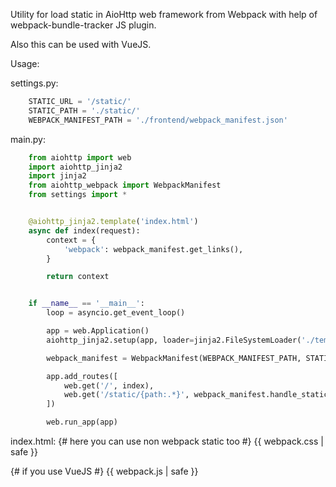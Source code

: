 Utility for load static in AioHttp web framework from Webpack with help of webpack-bundle-tracker JS plugin.

Also this can be used with VueJS.

Usage:

settings.py:
```python
    STATIC_URL = '/static/'
    STATIC_PATH = './static/'
    WEBPACK_MANIFEST_PATH = './frontend/webpack_manifest.json'
```

main.py:
```python
    from aiohttp import web
    import aiohttp_jinja2
    import jinja2
    from aiohttp_webpack import WebpackManifest
    from settings import *


    @aiohttp_jinja2.template('index.html')
    async def index(request):
        context = {
            'webpack': webpack_manifest.get_links(),
        }

        return context


    if __name__ == '__main__':
        loop = asyncio.get_event_loop()

        app = web.Application()
        aiohttp_jinja2.setup(app, loader=jinja2.FileSystemLoader('./templates'))

        webpack_manifest = WebpackManifest(WEBPACK_MANIFEST_PATH, STATIC_URL, STATIC_PATH)

        app.add_routes([
            web.get('/', index),
            web.get('/static/{path:.*}', webpack_manifest.handle_static),
        ])

        web.run_app(app)
```

index.html:
    <html>
      <head>
        <meta charset="utf-8">
        <link rel="stylesheet" href="/static/index.css"> {# here you can use non webpack static too #}
        {{ webpack.css | safe }}
      </head>
      <body>
        <div id="app"></div> {# if you use VueJS #}
        {{ webpack.js | safe }}
      </body>
    </html>